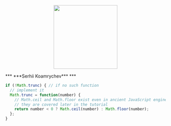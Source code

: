 <p align="center">
  <img src="https://avatars.githubusercontent.com/u/14216389" align="center" height="200" >
</p>
***
***Serhii Koamrychev***
***


```js
if (!Math.trunc) { // if no such function
  // implement it
  Math.trunc = function(number) {
    // Math.ceil and Math.floor exist even in ancient JavaScript engines
    // they are covered later in the tutorial
    return number < 0 ? Math.ceil(number) : Math.floor(number);
  };
}
```
